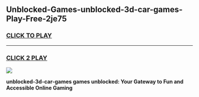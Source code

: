 
## Unblocked-Games-unblocked-3d-car-games-Play-Free-2je75
<h3>
<a href="https://premium76.site?title=unblocked-3d-car-games&ref=18A1">CLICK TO PLAY</a></h3>
<hr>

<h3>
<a href="https://premium76.site?title=unblocked-3d-car-games&ref=18A1">CLICK 2 PLAY</a>
  
</h3>

<a href="https://premium76.site?title=unblocked-3d-car-games&ref=18A1"><img src="https://clearcache.store/games.png"></a>


**unblocked-3d-car-games games unblocked: Your Gateway to Fun and Accessible Online Gaming**
